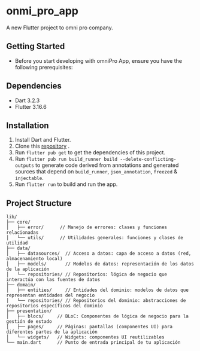 # onmi_pro_app

A new Flutter project to omni pro company.

## Getting Started

- Before you start developing with omniPro App, ensure you have the following prerequisites:

## Dependencies

* Dart 3.2.3
* Flutter 3.16.6

## Installation

1. Install Dart and Flutter.
2. Clone this [repository](https://github.com/cafoga98/omniProApp.git) .
3. Run `flutter pub get` to get the dependencies of this project.
4. Run `flutter pub run build_runner build --delete-conflicting-outputs` to generate code derived
   from annotations and generated sources that depend on `build_runner`, `json_annotation`, `freezed` & `injectable`.
5. Run `flutter run` to build and run the app.

## Project Structure

```
lib/
├── core/
│   ├── error/      // Manejo de errores: clases y funciones relacionadas
│   └── utils/      // Utilidades generales: funciones y clases de utilidad
├── data/
│   ├── datasources/  // Acceso a datos: capa de acceso a datos (red, almacenamiento local)
│   ├── models/       // Modelos de datos: representación de los datos de la aplicación
│   └── repositories/ // Repositorios: lógica de negocio que interactúa con las fuentes de datos
├── domain/
│   ├── entities/     // Entidades del dominio: modelos de datos que representan entidades del negocio
│   └── repositories/ // Repositorios del dominio: abstracciones de repositorios específicos del dominio
├── presentation/
│   ├── blocs/     // BLoC: Componentes de lógica de negocio para la gestión de estado
│   ├── pages/     // Páginas: pantallas (componentes UI) para diferentes partes de la aplicación
│   └── widgets/   // Widgets: componentes UI reutilizables
└── main.dart      // Punto de entrada principal de tu aplicación
```
